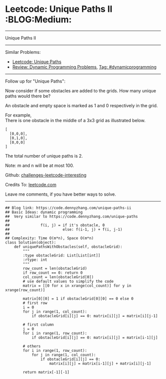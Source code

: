 # Leetcode: Unique Paths II     :BLOG:Medium:


---

Unique Paths II  

---

Similar Problems:  
-   [Leetcode: Unique Paths](https://code.dennyzhang.com/unique-paths)
-   [Review: Dynamic Programming Problems](https://code.dennyzhang.com/review-dynamicprogramming), [Tag: #dynamicprogramming](https://code.dennyzhang.com/tag/dynamicprogramming)

---

Follow up for "Unique Paths":  

Now consider if some obstacles are added to the grids. How many unique paths would there be?  

An obstacle and empty space is marked as 1 and 0 respectively in the grid.  

For example,  
There is one obstacle in the middle of a 3x3 grid as illustrated below.  

    [
      [0,0,0],
      [0,1,0],
      [0,0,0]
    ]

The total number of unique paths is 2.  

Note: m and n will be at most 100.  

Github: [challenges-leetcode-interesting](https://github.com/DennyZhang/challenges-leetcode-interesting/tree/master/unique-paths-ii)  

Credits To: [leetcode.com](https://leetcode.com/problems/unique-paths-ii/description/)  

Leave me comments, if you have better ways to solve.  

---

    ## Blog link: https://code.dennyzhang.com/unique-paths-ii
    ## Basic Ideas: dynamic programming
    ##  Very similar to https://code.dennyzhang.com/unique-paths
    ##
    ##              f(i, j) = if it's obstacle, 0
    ##                        else: f(i-1, j) + f(i, j-1)
    ##
    ## Complexity: Time O(m*n), Space O(m*n)
    class Solution(object):
        def uniquePathsWithObstacles(self, obstacleGrid):
            """
            :type obstacleGrid: List[List[int]]
            :rtype: int
            """
            row_count = len(obstacleGrid)
            if row_count == 0: return 0
            col_count = len(obstacleGrid[0])
            # use default values to simplify the code
            matrix = [[0 for x in xrange(col_count)] for y in xrange(row_count)]
    
            matrix[0][0] = 1 if obstacleGrid[0][0] == 0 else 0
            # first row
            i = 0
            for j in range(1, col_count):
                if obstacleGrid[i][j] == 0: matrix[i][j] = matrix[i][j-1]
    
            # first column
            j = 0
            for i in range(1, row_count):
                if obstacleGrid[i][j] == 0: matrix[i][j] = matrix[i-1][j]
    
            # others
            for i in range(1, row_count):
                for j in range(1, col_count):
                    if obstacleGrid[i][j] == 0:
                        matrix[i][j] = matrix[i-1][j] + matrix[i][j-1]
    
            return matrix[-1][-1]